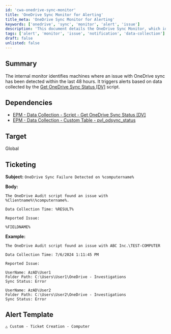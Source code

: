 ```yaml
---
id: 'cwa-onedrive-sync-monitor'
title: 'OneDrive Sync Monitor for Alerting'
title_meta: 'OneDrive Sync Monitor for Alerting'
keywords: ['onedrive', 'sync', 'monitor', 'alert', 'issue']
description: 'This document details the OneDrive Sync Monitor, which identifies machines with sync issues detected in the last 48 hours and triggers alerts. It relies on specific data collection scripts and custom tables to provide timely notifications for IT support teams.'
tags: ['alert', 'monitor', 'issue', 'notification', 'data-collection']
draft: false
unlisted: false
---
```

## Summary

The internal monitor identifies machines where an issue with OneDrive sync has been detected within the last 48 hours. It triggers alerts based on data collected by the [Get OneDrive Sync Status [DV]](https://proval.itglue.com/DOC-5078775-16007800) script.

## Dependencies

- [EPM - Data Collection - Script - Get OneDrive Sync Status [DV]](https://proval.itglue.com/DOC-5078775-16007800)
- [EPM - Data Collection - Custom Table - pvl_odsync_status](https://proval.itglue.com/DOC-5078775-16007815)

## Target

Global

## Ticketing

**Subject:** `OneDrive Sync Failure Detected on %computername%`

**Body:**

```
The OneDrive Audit script found an issue with %Clientname%\%computername%.
```

```
Data Collection Time: %RESULT%
```

```
Reported Issue: 
```

```
%FIELDNAME%
```

**Example:**

```
The OneDrive Audit script found an issue with ABC Inc.\TEST-COMPUTER
```

```
Data Collection Time: 7/6/2024 1:11:45 PM
```

```
Reported Issue: 
```

```
UserName: AzAD\User1
Folder Path: C:\Users\User1\OneDrive - Investigations
Sync Status: Error
```

```
UserName: AzAD\User2
Folder Path: C:\Users\User2\OneDrive - Investigations
Sync Status: Error
```

## Alert Template

```
△ Custom - Ticket Creation - Computer
```


